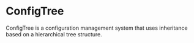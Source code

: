 ConfigTree
==========

ConfigTree is a configuration management system that uses inheritance based on a hierarchical tree structure.

